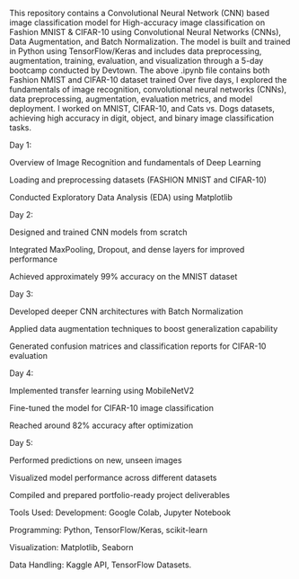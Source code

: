 This repository contains a Convolutional Neural Network (CNN) based image classification model for High-accuracy image classification on Fashion MNIST & CIFAR-10 using Convolutional Neural Networks (CNNs), Data Augmentation, and Batch Normalization.
The model is built and trained in Python using TensorFlow/Keras and includes data preprocessing, augmentation, training, evaluation, and visualization through a 5-day bootcamp conducted by Devtown.
The above .ipynb file contains both Fashion NMIST and CIFAR-10 dataset trained 
Over five days, I explored the fundamentals of image recognition, convolutional neural networks (CNNs), data preprocessing, augmentation, evaluation metrics, and model deployment. I worked on MNIST, CIFAR-10, and Cats vs. Dogs datasets, achieving high accuracy in digit, object, and binary image classification tasks.

Day 1:

Overview of Image Recognition and fundamentals of Deep Learning

Loading and preprocessing datasets (FASHION MNIST and CIFAR-10)

Conducted Exploratory Data Analysis (EDA) using Matplotlib

Day 2:

Designed and trained CNN models from scratch

Integrated MaxPooling, Dropout, and dense layers for improved performance

Achieved approximately 99% accuracy on the MNIST dataset

Day 3:

Developed deeper CNN architectures with Batch Normalization

Applied data augmentation techniques to boost generalization capability

Generated confusion matrices and classification reports for CIFAR-10 evaluation

Day 4:

Implemented transfer learning using MobileNetV2

Fine-tuned the model for CIFAR-10 image classification

Reached around 82% accuracy after optimization

Day 5:

Performed predictions on new, unseen images

Visualized model performance across different datasets

Compiled and prepared portfolio-ready project deliverables

Tools Used:
Development: Google Colab, Jupyter Notebook

Programming: Python, TensorFlow/Keras, scikit-learn

Visualization: Matplotlib, Seaborn

Data Handling: Kaggle API, TensorFlow Datasets.




